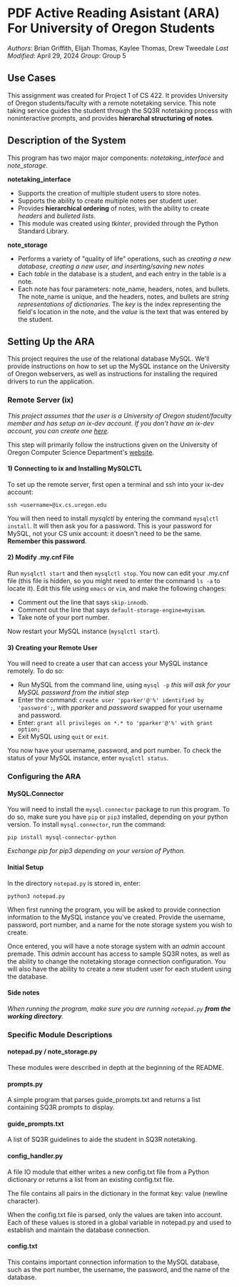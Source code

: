 # PDF Active Reading Asistant (ARA) For University of Oregon Students
_Authors_: Brian Griffith, Elijah Thomas, Kaylee Thomas, Drew Tweedale
_Last Modified_: April 29, 2024
_Group_: Group 5

## Use Cases
This assignment was created for Project 1 of CS 422. It provides University of Oregon students/faculty with a remote notetaking service. This note taking service guides the student through the SQ3R notetaking process with noninteractive prompts, and provides **hierarchal structuring of notes**.

## Description of the System
This program has two major major components: _notetaking_interface_ and _note_storage_.

**notetaking_interface**
* Supports the creation of multiple student users to store notes.
* Supports the ability to create multiple notes per student user.
* Provides **hierarchical ordering** of notes, with the ability to create _headers_ and _bulleted lists_.
* This module was created using _tkinter_, provided through the Python Standard Library.

**note_storage**
* Performs a variety of "quality of life" operations, such as _creating a new database, creating a new user, and inserting/saving new notes_
* Each _table_ in the database is a student, and each entry in the table is a note.
* Each note has four parameters: note_name, headers, notes, and bullets. The note_name is unique, and the headers, notes, and bullets are _string representations of dictionaries_. The _key_ is the index representing the field's location in the note, and the _value_ is the text that was entered by the student.

## Setting Up the ARA

This project requires the use of the relational database MySQL. We'll provide instructions on how to set up the MySQL instance on the University of Oregon webservers, as well as instructions for installing the required drivers to run the application.

### Remote Server (ix)

_This project assumes that the user is a University of Oregon student/faculty member and has setup an ix-dev account. If you don't have an ix-dev account, you can create one [here](https://systems.cs.uoregon.edu/wiki/index.php?n=Help.Account)._

This step will primarily follow the instructions given on the University of Oregon Computer Science Department's [website](https://systems.cs.uoregon.edu/wiki/index.php?n=Help.ToolsMysql).

#### 1) Connecting to ix and Installing MySQLCTL
To set up the remote server, first open a terminal and ssh into your ix-dev account:
```
ssh <username>@ix.cs.uregon.edu
```
You will then need to install _mysqlctl_ by entering the command `mysqlctl install`. It will then ask you for a password. This is your password for MySQL, not your CS unix account: it doesn't need to be the same. **Remember this password**.

#### 2) Modify .my.cnf File

Run `mysqlctl start` and then `mysqlctl stop`. You now can edit your .my.cnf file (this file is hidden, so you might need to enter the command `ls -a` to locate it). Edit this file using `emacs` or `vim`, and make the following changes:
* Comment out the line that says `skip-innodb`.
* Comment out the line that says `default-storage-engine=myisam`.
* Take note of your port number.

Now restart your MySQL instance (`mysqlctl start`).

#### 3) Creating your Remote User

You will need to create a user that can access your MySQL instance remotely. To do so:
* Run MySQL from the command line, using `mysql -p` _this will ask for your MySQL password from the initial step_
* Enter the command: `create user 'pparker'@'%' identified by 'password';`, with _pparker_ and _password_ swapped for your username and password.
* Enter: `grant all privileges on *.* to 'pparker'@'%' with grant option;`
* Exit MySQL using `quit` or `exit`.

You now have your username, password, and port number. To check the status of your MySQL instance, enter `mysqlctl status`.

### Configuring the ARA

#### MySQL.Connector

You will need to install the `mysql.connector` package to run this program. To do so, make sure you have `pip` or `pip3` installed, depending on your python version. To install `mysql.connector`, run the command:
```
pip install mysql-connector-python
```
_Exchange pip for pip3 depending on your version of Python._

#### Initial Setup
In the directory `notepad.py` is stored in, enter:
```
python3 notepad.py
 ```
When first running the program, you will be asked to provide connection information to the MySQL instance you've created. Provide the username, password, port number, and a name for the note storage system you wish to create. 

Once entered, you will have a note storage system with an _admin_ account premade. This _admin_ account has access to sample SQ3R notes, as well as the ability to change the notetaking storage connection configuration. You will also have the ability to create a new student user for each student using the database.

#### Side notes

_When running the program, make sure you are running `notepad.py` **from the working directory**._
### Specific Module Descriptions

#### notepad.py / note_storage.py
These modules were described in depth at the beginning of the README.
#### prompts.py
A simple program that parses guide_prompts.txt and returns a list containing SQ3R prompts to display.
#### guide_prompts.txt
A list of SQ3R guidelines to aide the student in SQ3R notetaking.
#### config_handler.py
A file IO module that either writes a new config.txt file from a Python dictionary or returns a list from an existing config.txt file.

The file contains all pairs in the dictionary in the format key: value (newline character).

When the config.txt file is parsed, only the values are taken into account. Each of these values is stored in a global variable in notepad.py and used to establish and maintain the database connection.
#### config.txt
This contains important connection information to the MySQL database, such as the port number, the username, the password, and the name of the database.





